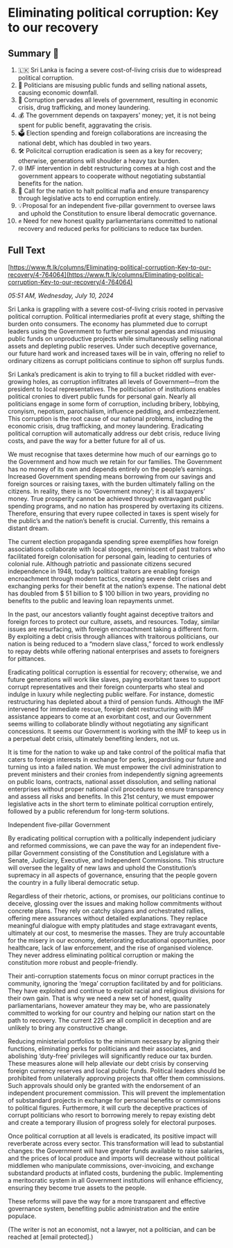 # Eliminating political corruption: Key to our recovery

## Summary 🤖

1. 🇱🇰 Sri Lanka is facing a severe cost-of-living crisis due to widespread political corruption. 
2. 🏦 Politicians are misusing public funds and selling national assets, causing economic downfall. 
3. 🚧 Corruption pervades all levels of government, resulting in economic crisis, drug trafficking, and money laundering. 
4. 💰 The government depends on taxpayers' money; yet, it is not being spent for public benefit, aggravating the crisis. 
5. 🗳️ Election spending and foreign collaborations are increasing the national debt, which has doubled in two years.
6. 🛠️ Policitcal corruption eradication is seen as a key for recovery; otherwise, generations will shoulder a heavy tax burden. 
7. 🌐 IMF intervention in debt restructuring comes at a high cost and the government appears to cooperate without negotiating substantial benefits for the nation. 
8. 📢 Call for the nation to halt political mafia and ensure transparency through legislative acts to end corruption entirely. 
9. 💡Proposal for an independent five-pillar government to oversee laws and uphold the Constitution to ensure liberal democratic governance. 
10. ✊ Need for new honest quality parliamentarians committed to national recovery and reduced perks for politicians to reduce tax burden.

## Full Text

[https://www.ft.lk/columns/Eliminating-political-corruption-Key-to-our-recovery/4-764064](https://www.ft.lk/columns/Eliminating-political-corruption-Key-to-our-recovery/4-764064)

*05:51 AM, Wednesday, July 10, 2024*

Sri Lanka is grappling with a severe cost-of-living crisis rooted in pervasive political corruption. Political intermediaries profit at every stage, shifting the burden onto consumers. The economy has plummeted due to corrupt leaders using the Government to further personal agendas and misusing public funds on unproductive projects while simultaneously selling national assets and depleting public reserves. Under such deceptive governance, our future hard work and increased taxes will be in vain, offering no relief to ordinary citizens as corrupt politicians continue to siphon off surplus funds.

Sri Lanka’s predicament is akin to trying to fill a bucket riddled with ever-growing holes, as corruption infiltrates all levels of Government—from the president to local representatives. The politicisation of institutions enables political cronies to divert public funds for personal gain. Nearly all politicians engage in some form of corruption, including bribery, lobbying, cronyism, nepotism, parochialism, influence peddling, and embezzlement. This corruption is the root cause of our national problems, including the economic crisis, drug trafficking, and money laundering. Eradicating political corruption will automatically address our debt crisis, reduce living costs, and pave the way for a better future for all of us.

We must recognise that taxes determine how much of our earnings go to the Government and how much we retain for our families. The Government has no money of its own and depends entirely on the people’s earnings. Increased Government spending means borrowing from our savings and foreign sources or raising taxes, with the burden ultimately falling on the citizens. In reality, there is no ‘Government money’; it is all taxpayers’ money. True prosperity cannot be achieved through extravagant public spending programs, and no nation has prospered by overtaxing its citizens. Therefore, ensuring that every rupee collected in taxes is spent wisely for the public’s and the nation’s benefit is crucial. Currently, this remains a distant dream.

The current election propaganda spending spree exemplifies how foreign associations collaborate with local stooges, reminiscent of past traitors who facilitated foreign colonisation for personal gain, leading to centuries of colonial rule. Although patriotic and passionate citizens secured independence in 1948, today’s political traitors are enabling foreign encroachment through modern tactics, creating severe debt crises and exchanging perks for their benefit at the nation’s expense. The national debt has doubled from $ 51 billion to $ 100 billion in two years, providing no benefits to the public and leaving loan repayments unmet.

In the past, our ancestors valiantly fought against deceptive traitors and foreign forces to protect our culture, assets, and resources. Today, similar issues are resurfacing, with foreign encroachment taking a different form. By exploiting a debt crisis through alliances with traitorous politicians, our nation is being reduced to a “modern slave class,” forced to work endlessly to repay debts while offering national enterprises and assets to foreigners for pittances.

Eradicating political corruption is essential for recovery; otherwise, we and future generations will work like slaves, paying exorbitant taxes to support corrupt representatives and their foreign counterparts who steal and indulge in luxury while neglecting public welfare. For instance, domestic restructuring has depleted about a third of pension funds. Although the IMF intervened for immediate rescue, foreign debt restructuring with IMF assistance appears to come at an exorbitant cost, and our Government seems willing to collaborate blindly without negotiating any significant concessions. It seems our Government is working with the IMF to keep us in a perpetual debt crisis, ultimately benefiting lenders, not us.

It is time for the nation to wake up and take control of the political mafia that caters to foreign interests in exchange for perks, jeopardising our future and turning us into a failed nation. We must empower the civil administration to prevent ministers and their cronies from independently signing agreements on public loans, contracts, national asset dissolution, and selling national enterprises without proper national civil procedures to ensure transparency and assess all risks and benefits. In this 21st century, we must empower legislative acts in the short term to eliminate political corruption entirely, followed by a public referendum for long-term solutions.

Independent five-pillar Government

By eradicating political corruption with a politically independent judiciary and reformed commissions, we can pave the way for an independent five-pillar Government consisting of the Constitution and Legislature with a Senate, Judiciary, Executive, and Independent Commissions. This structure will oversee the legality of new laws and uphold the Constitution’s supremacy in all aspects of governance, ensuring that the people govern the country in a fully liberal democratic setup.

Regardless of their rhetoric, actions, or promises, our politicians continue to deceive, glossing over the issues and making hollow commitments without concrete plans. They rely on catchy slogans and orchestrated rallies, offering mere assurances without detailed explanations. They replace meaningful dialogue with empty platitudes and stage extravagant events, ultimately at our cost, to mesmerise the masses. They are truly accountable for the misery in our economy, deteriorating educational opportunities, poor healthcare, lack of law enforcement, and the rise of organised violence. They never address eliminating political corruption or making the constitution more robust and people-friendly.

Their anti-corruption statements focus on minor corrupt practices in the community, ignoring the ‘mega’ corruption facilitated by and for politicians. They have exploited and continue to exploit racial and religious divisions for their own gain. That is why we need a new set of honest, quality parliamentarians, however amateur they may be, who are passionately committed to working for our country and helping our nation start on the path to recovery. The current 225 are all complicit in deception and are unlikely to bring any constructive change.

Reducing ministerial portfolios to the minimum necessary by aligning their functions, eliminating perks for politicians and their associates, and abolishing ‘duty-free’ privileges will significantly reduce our tax burden. These measures alone will help alleviate our debt crisis by conserving foreign currency reserves and local public funds. Political leaders should be prohibited from unilaterally approving projects that offer them commissions. Such approvals should only be granted with the endorsement of an independent procurement commission. This will prevent the implementation of substandard projects in exchange for personal benefits or commissions to political figures. Furthermore, it will curb the deceptive practices of corrupt politicians who resort to borrowing merely to repay existing debt and create a temporary illusion of progress solely for electoral purposes.

Once political corruption at all levels is eradicated, its positive impact will reverberate across every sector. This transformation will lead to substantial changes: the Government will have greater funds available to raise salaries, and the prices of local produce and imports will decrease without political middlemen who manipulate commissions, over-invoicing, and exchange substandard products at inflated costs, burdening the public. Implementing a meritocratic system in all Government institutions will enhance efficiency, ensuring they become true assets to the people.

These reforms will pave the way for a more transparent and effective governance system, benefiting public administration and the entire populace.

(The writer is not an economist, not a lawyer, not a politician, and can be reached at [email protected].)

